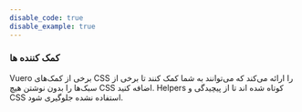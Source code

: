 ```yaml
---
disable_code: true
disable_example: true
---
```


### کمک کننده ها

Vuero برخی از کمک‌های CSS را ارائه می‌کند که می‌توانند به شما کمک کنند تا برخی از سبک‌ها را بدون نوشتن هیچ CSS اضافه کنید. Helpers کوتاه شده اند تا از پیچیدگی و CSS استفاده نشده جلوگیری شود.
